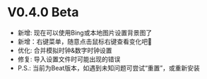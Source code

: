 # V0.4.0 Beta

- 新增: 现在可以使用Bing或本地图片设置背景图了
- 新增：右键菜单，随意点击鼠标右键查看变化吧👀
- 优化: 合并模拟时钟&数字时钟设置
- 修复: 导入设置文件时可能出现的错误
- P.S.: 当前为Beat版本，如遇到未知问题可尝试“重置”，或重新安装
